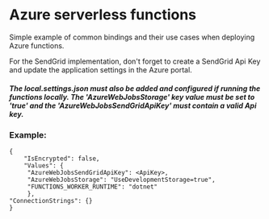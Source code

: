 # Azure serverless functions

Simple example of common bindings and their use cases when deploying Azure functions.


For the SendGrid implementation, don't forget to create a SendGrid Api Key and update the application settings in the Azure portal.



##### The local.settings.json must also be added and configured if running the functions locally. The 'AzureWebJobsStorage' key value must be set to 'true' and the 'AzureWebJobsSendGridApiKey' must contain a valid Api key. 
### Example: 
    {
        "IsEncrypted": false,
        "Values": {
         "AzureWebJobsSendGridApiKey": <ApiKey>,
         "AzureWebJobsStorage": "UseDevelopmentStorage=true",
         "FUNCTIONS_WORKER_RUNTIME": "dotnet"
         },
    "ConnectionStrings": {}
    }
